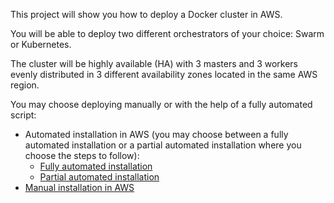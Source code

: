 This project will show you how to deploy a Docker cluster in AWS.

You will be able to deploy two different orchestrators of your choice: Swarm or Kubernetes.

The cluster will be highly available (HA) with 3 masters and 3 workers evenly distributed in 3 different availability zones located in the same AWS region.

You may choose deploying manually or with the help of a fully automated script:
* Automated installation in AWS (you may choose between a fully automated installation or a partial automated installation where you choose the steps to follow):
  * [Fully automated installation](README-auto-full.md)
  * [Partial automated installation](README-auto-partial.md)
* [Manual installation in AWS](README-manual.md)
